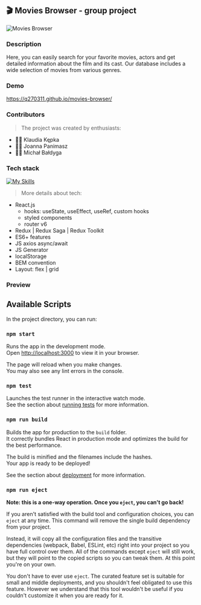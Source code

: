 ## 🎬 Movies Browser - group project
![Movies Browser](https://user-images.githubusercontent.com/105354955/223079927-50c378fe-52b0-41e8-960e-25a959c2ce5f.gif)
### Description 
Here, you can easily search for your favorite movies, actors and get detailed information about the film and its cast. Our database includes a wide selection of movies from various genres. 
### Demo
https://q270311.github.io/movies-browser/
### Contributors
> The project was created by enthusiasts:
- 👩‍💻 Klaudia Kępka
- 👩‍💻 Joanna Panimasz
- 👨‍💻 Michał Bałdyga
### Tech stack
[![My Skills](https://skillicons.dev/icons?i=js,react,html,css,redux,git,github)](https://skillicons.dev)
> More details about tech:
 - React.js 
   - hooks: useState, useEffect, useRef, custom hooks
   - styled components
   - router v6
 - Redux | Redux Saga | Redux Toolkit
 - ES6+ features
 - JS axios async/await
 - JS Generator
 - localStorage
 - BEM convention
- Layout: flex | grid
### Preview


## Available Scripts

In the project directory, you can run:

### `npm start`

Runs the app in the development mode.\
Open [http://localhost:3000](http://localhost:3000) to view it in your browser.

The page will reload when you make changes.\
You may also see any lint errors in the console.

### `npm test`

Launches the test runner in the interactive watch mode.\
See the section about [running tests](https://facebook.github.io/create-react-app/docs/running-tests) for more information.

### `npm run build`

Builds the app for production to the `build` folder.\
It correctly bundles React in production mode and optimizes the build for the best performance.

The build is minified and the filenames include the hashes.\
Your app is ready to be deployed!

See the section about [deployment](https://facebook.github.io/create-react-app/docs/deployment) for more information.

### `npm run eject`

**Note: this is a one-way operation. Once you `eject`, you can't go back!**

If you aren't satisfied with the build tool and configuration choices, you can `eject` at any time. This command will remove the single build dependency from your project.

Instead, it will copy all the configuration files and the transitive dependencies (webpack, Babel, ESLint, etc) right into your project so you have full control over them. All of the commands except `eject` will still work, but they will point to the copied scripts so you can tweak them. At this point you're on your own.

You don't have to ever use `eject`. The curated feature set is suitable for small and middle deployments, and you shouldn't feel obligated to use this feature. However we understand that this tool wouldn't be useful if you couldn't customize it when you are ready for it.
